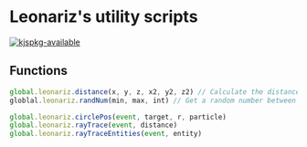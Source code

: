 # Leonariz's utility scripts

[![kjspkg-available](https://github-production-user-asset-6210df.s3.amazonaws.com/79367505/250114674-fb848719-d52e-471b-a6cf-2c0ea6729f1c.svg)](https://kjspkglookup.modernmodpacks.site/#leonariz-utils)

## Functions

```js
global.leonariz.distance(x, y, z, x2, y2, z2) // Calculate the distance between two points
globlal.leonariz.randNum(min, max, int) // Get a random number between min and max

global.leonariz.circlePos(event, target, r, particle)
global.leonariz.rayTrace(event, distance)
global.leonariz.rayTraceEntities(event, entity)
```
